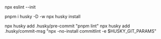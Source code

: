 npx eslint --init  

pnpm i husky -D -w
npx husky install


npx husky add .husky/pre-commit "pnpm lint"
npx husky add .husky/commit-msg "npx -no-install commitlint -e $HUSKY_GIT_PARAMS" 